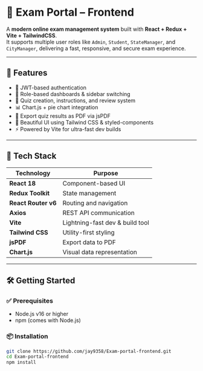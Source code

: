 # 📝 Exam Portal – Frontend

A **modern online exam management system** built with **React + Redux + Vite + TailwindCSS**.  
It supports multiple user roles like `Admin`, `Student`, `StateManager`, and `CityManager`, delivering a fast, responsive, and secure exam experience.

---

## 🚀 Features

- 🔐 JWT-based authentication  
- 👤 Role-based dashboards & sidebar switching  
- 🧾 Quiz creation, instructions, and review system  
- 📊 Chart.js + pie chart integration  
- 📄 Export quiz results as PDF via jsPDF  
- 🎨 Beautiful UI using Tailwind CSS & styled-components  
- ⚡ Powered by Vite for ultra-fast dev builds  

---

## 🧱 Tech Stack

| Technology         | Purpose                          |
|--------------------|-----------------------------------|
| **React 18**        | Component-based UI               |
| **Redux Toolkit**   | State management                 |
| **React Router v6** | Routing and navigation           |
| **Axios**           | REST API communication           |
| **Vite**            | Lightning-fast dev & build tool  |
| **Tailwind CSS**    | Utility-first styling            |
| **jsPDF**           | Export data to PDF               |
| **Chart.js**        | Visual data representation       |

---

## 🛠️ Getting Started

### ✅ Prerequisites

- Node.js v16 or higher  
- npm (comes with Node.js)

### 📦 Installation

```bash
git clone https://github.com/jay9358/Exam-portal-frontend.git
cd Exam-portal-frontend
npm install
